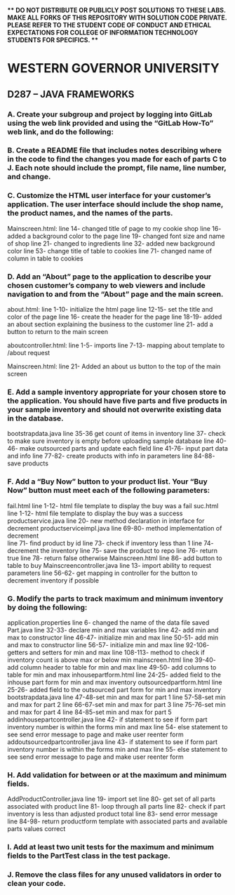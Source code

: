 <strong>** DO NOT DISTRIBUTE OR PUBLICLY POST SOLUTIONS TO THESE LABS. MAKE ALL FORKS OF THIS REPOSITORY WITH SOLUTION CODE PRIVATE. PLEASE REFER TO THE STUDENT CODE OF CONDUCT AND ETHICAL EXPECTATIONS FOR COLLEGE OF INFORMATION TECHNOLOGY STUDENTS FOR SPECIFICS. ** </strong>

# WESTERN GOVERNOR UNIVERSITY 
## D287 – JAVA FRAMEWORKS

### A.  Create your subgroup and project by logging into GitLab using the web link provided and using the “GitLab How-To” web link, and do the following:

### B.  Create a README file that includes notes describing where in the code to find the changes you made for each of parts C to J. Each note should include the prompt, file name, line number, and change.


### C.  Customize the HTML user interface for your customer’s application. The user interface should include the shop name, the product names, and the names of the parts.
Mainscreen.html:
line 14- changed title of page to my cookie shop
line 16- added a background color to the page
line 19- changed font size and name of shop
line 21- changed to ingredients
line 32- added new background color
line 53- change title of table to cookies
line 71- changed name of column in table to cookies

### D.  Add an “About” page to the application to describe your chosen customer’s company to web viewers and include navigation to and from the “About” page and the main screen.
about.html:
line 1-10- initialize the html page
line 12-15- set the title and color of the page
line 16- create the header for the page 
line 18-19- added an about section explaining the business to the customer
line 21- add a button to return to the main screen

aboutcontroller.html:
line 1-5- imports
line 7-13- mapping about template to /about request

Mainscreen.html: 
line 21- Added an about us button to the top of the main screen

### E.  Add a sample inventory appropriate for your chosen store to the application. You should have five parts and five products in your sample inventory and should not overwrite existing data in the database.
bootstrapdata.java
line 35-36 get count of items in inventory
line 37- check to make sure inventory is empty before uploading sample database
line 40-46- make outsourced parts and update each field
line 41-76- input part data and info
line 77-82- create products with info in parameters
line 84-88- save products

### F.  Add a “Buy Now” button to your product list. Your “Buy Now” button must meet each of the following parameters:
fail.html
line 1-12- html file template to display the buy was a fail
suc.html
line 1-12- html file template to display the buy was a success
productservice.java
line 20- new method declaration in interface for decrement
productserviceimpl.java 
line 69-80- method implementation of decrement  
line 71- find product by id
line 73- check if inventory less than 1
line 74- decrement the inventory
line 75- save the product to repo
line 76- return true
line 78- return false otherwise
Mainscreen.html
line 86- add button to table to buy 
Mainscreencontroller.java
line 13- import ability to request parameters
line 56-62- get mapping in controller for the button to decrement inventory if possible

### G.  Modify the parts to track maximum and minimum inventory by doing the following:
application.properties
line 6- changed the name of the data file saved
Part.java 
line 32-33- declare min and max variables
line 42- add min and max to constructor
line 46-47- initialize min and max
line 50-51- add min and max to constructor
line 56-57- initialize min and max
line 92-106- getters and setters for min and max
line 108-113- method to check if inventory count is above max or below min
mainscreen.html
line 39-40- add column header to table for min and max
line 49-50- add columns to table for min and max
inhousepartform.html
line 24-25- added field to the inhouse part form for min and max inventory
outsourcedpartform.html
line 25-26- added field to the outsourced part form for min and max inventory
bootstrapdata.java
line 47-48-set min and max for part 1
line 57-58-set min and max for part 2
line 66-67-set min and max for part 3
line 75-76-set min and max for part 4
line 84-85-set min and max for part 5
addinhousepartcontroller.java
line 42- if statement to see if form part inventory number is within the forms min and max
line 54- else statement to see send error message to page and make user reenter form
addoutsourcedpartcontroller.java
line 43- if statement to see if form part inventory number is within the forms min and max
line 55- else statement to see send error message to page and make user reenter form

### H.  Add validation for between or at the maximum and minimum fields.
AddProductController.java
line 19- import set
line 80- get set of all parts associated with product
line 81- loop through all parts
line 82- check if part inventory is less than adjusted product total
line 83- send error message
line 84-98- return productform template with associated parts and available parts values correct

### I.  Add at least two unit tests for the maximum and minimum fields to the PartTest class in the test package.


### J.  Remove the class files for any unused validators in order to clean your code.

